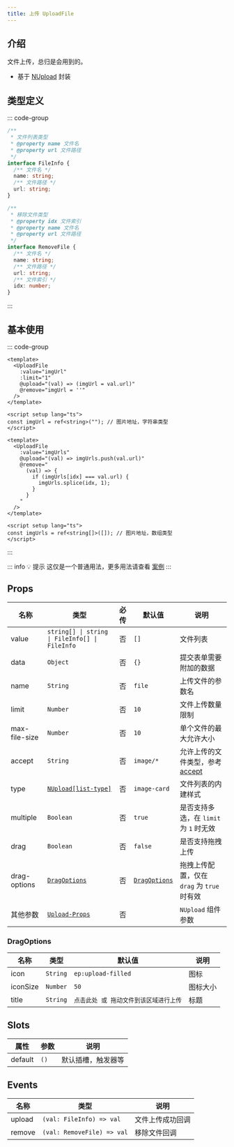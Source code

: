 ```yaml
---
title: 上传 UploadFile
---
```


## 介绍

文件上传，总归是会用到的。

- 基于 [NUpload](https://www.naiveui.com/zh-CN/os-theme/components/upload) 封装

## 类型定义

::: code-group

```ts [绑定的文件列表类型]
/**
 * 文件列表类型
 * @property name 文件名
 * @property url 文件路径
 */
interface FileInfo {
  /** 文件名 */
  name: string;
  /** 文件路径 */
  url: string;
}
```

```ts [移除文件返回的类型]
/**
 * 移除文件类型
 * @property idx 文件索引
 * @property name 文件名
 * @property url 文件路径
 */
interface RemoveFile {
  /** 文件名 */
  name: string;
  /** 文件路径 */
  url: string;
  /** 文件索引 */
  idx: number;
}
```

:::

## 基本使用

::: code-group

```vue [单文件上传]
<template>
  <UploadFile
    :value="imgUrl"
    :limit="1"
    @upload="(val) => (imgUrl = val.url)"
    @remove="imgUrl = ''"
  />
</template>

<script setup lang="ts">
const imgUrl = ref<string>(""); // 图片地址，字符串类型
</script>
```

```vue [多文件上传]
<template>
  <UploadFile
    :value="imgUrls"
    @upload="(val) => imgUrls.push(val.url)"
    @remove="
      (val) => {
        if (imgUrls[idx] === val.url) {
          imgUrls.splice(idx, 1);
        }
      }
    "
  />
</template>

<script setup lang="ts">
const imgUrls = ref<string[]>([]); // 图片地址，数组类型
</script>
```

:::

::: info 💡 提示
这仅是一个普通用法，更多用法请查看 [ 案例](https://gitee.com/zimo493/vue3-naiveui-admin/blob/main/src/views/demo/upload.vue)
:::

## Props

| 名称 | 类型 | 必传 | 默认值 | 说明 |
| --- | --- | :--: | --- | --- |
| value | `string[] \| string \| FileInfo[] \| FileInfo` | 否 | `[]` | 文件列表 |
| data | `Object` | 否 | `{}` | 提交表单需要附加的数据 |
| name | `String` | 否 | `file` | 上传文件的参数名 |
| limit | `Number` | 否 | `10` | 文件上传数量限制 |
| max-file-size | `Number` | 否 | `10` | 单个文件的最大允许大小 |
| accept | `String` | 否 | `image/*` | 允许上传的文件类型，参考 [accept](https://developer.mozilla.org/en-US/docs/Web/HTML/Reference/Elements/input/file#accept) |
| type | [`NUpload[list-type]`](/components/form-pro#上传类型-uploadtype) | 否 | `image-card` | 文件列表的内建样式 |
| multiple | `Boolean` | 否 | `true` | 是否支持多选，在 `limit` 为 `1` 时无效 |
| drag | `Boolean` | 否 | `false` | 是否支持拖拽上传 |
| drag-options | [`DragOptions`](/components/upload-file#dragoptions) | 否 | [`DragOptions`](/components/upload-file#dragoptions) | 拖拽上传配置，仅在 `drag` 为 `true` 时有效 |
| 其他参数 | [`Upload-Props`](https://www.naiveui.com/zh-CN/os-theme/components/upload#Upload-Props) | 否 | | `NUpload` 组件参数 |

### DragOptions

| 名称 | 类型 | 默认值 | 说明 |
| --- | --- | --- | --- |
| icon | `String` | `ep:upload-filled` | 图标 |
| iconSize | `Number` | `50` | 图标大小 |
| title | `String` | `点击此处 或 拖动文件到该区域进行上传` | 标题 |

## Slots

| 属性 | 参数 | 说明 |
| --- | --- | --- |
| default | `()` | 默认插槽，触发器等 |

## Events

| 名称 | 类型 | 说明 |
| --- | --- | --- |
| upload | `(val: FileInfo) => val` | 文件上传成功回调 |
| remove | `(val: RemoveFile) => val` | 移除文件回调 |
